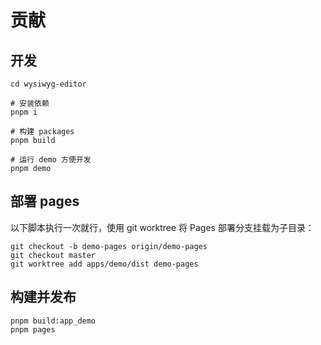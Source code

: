 # 贡献

## 开发

```shell
cd wysiwyg-editor

# 安装依赖
pnpm i

# 构建 packages
pnpm build

# 运行 demo 方便开发
pnpm demo
```

## 部署 pages

以下脚本执行一次就行，使用 git worktree 将 Pages 部署分支挂载为子目录：

```shell
git checkout -b demo-pages origin/demo-pages
git checkout master
git worktree add apps/demo/dist demo-pages
```

## 构建并发布

```shell
pnpm build:app_demo
pnpm pages
```
